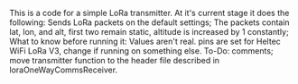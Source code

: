 This is a code for a simple LoRa transmitter.
At it's current stage it does the following:
    Sends LoRa packets on the default settings;
    The packets contain lat, lon, and alt, first two remain static, altitude is increased by 1 constantly;
What to know before running it:
    Values aren't real.
    pins are set for Heltec WiFi LoRa V3, change if running on something else.
To-Do:
    comments;
    move transmitter function to the header file described in loraOneWayCommsReceiver.
